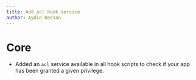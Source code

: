 ```yaml
---
title: Add acl hook service
author: Aydin Hassan
---
```

# Core
* Added an `acl` service available in all hook scripts to check if your app has been granted a given privilege.
